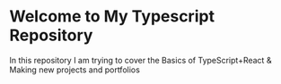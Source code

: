 # Welcome to My Typescript Repository
In this repository I am trying to cover the Basics of TypeScript+React & Making new projects and portfolios
